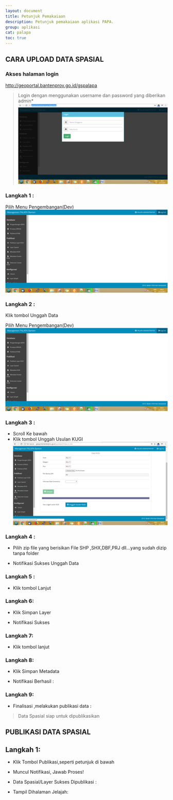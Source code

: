 ```yaml
---
layout: document
title: Petunjuk Pemakaiaan
description: Petunjuk pemakaiaan aplikasi PAPA.
group: aplikasi
cat: palapa
toc: true
---
```


## CARA UPLOAD DATA SPASIAL
### Akses halaman login
http://geoportal.bantenprov.go.id/gspalapa
> Login dengan menggunakan username dan password yang diberikan admin*
[![Akses halaman login](/document/aplikasi/palapa/images/petunjuk-pemakaian/petunjuk-pemakaian-halaman-login.png)](/document/aplikasi/palapa/images/petunjuk-pemakaian/petunjuk-pemakaian-halaman-login.png)

### Langkah 1 :
Pilih Menu Pengembangan(Dev)
[![Akses halaman login](/document/aplikasi/palapa/images/petunjuk-pemakaian/pertunjuk-pemakaian-pilih-menu-pengembangan.png)](/document/aplikasi/palapa/images/petunjuk-pemakaian/pertunjuk-pemakaian-pilih-menu-pengembangan.png)

### Langkah 2 :
Klik tombol Unggah Data

Pilih Menu Pengembangan(Dev)
[![Menu kemudian](/document/aplikasi/palapa/images/petunjuk-pemakaian/pertunjuk-pemakaian-pilih-menu-pengembangan.png)](/document/aplikasi/palapa/images/petunjuk-pemakaian/pertunjuk-pemakaian-pilih-menu-pengembangan.png)

### Langkah 3 :
- Scroll Ke bawah
- Klik tombol Unggah Usulan KUGI
[![usulan unggah kugi](/document/aplikasi/palapa/images/petunjuk-pemakaian/petunjuk-pemakaian-klik-tombol-unggah-usulan-kugi.png)](/document/aplikasi/palapa/images/petunjuk-pemakaian/petunjuk-pemakaian-klik-tombol-unggah-usulan-kugi.png)

### Langkah 4 :
- Pilih zip file yang berisikan File SHP ,SHX,DBF,PRJ dll...yang sudah dizip tanpa folder


- Notifikasi Sukses Unggah Data

### Langkah 5 :
- Klik tombol Lanjut


### Langkah 6:
- Klik Simpan Layer

- Notifikasi Sukses

### Langkah 7:
- Klik tombol lanjut


### Langkah 8:
- Klik Simpan Metadata

- Notifikasi Berhasil :

### Langkah 9:
- Finalisasi ,melakukan publikasi data :
> Data Spasial siap untuk dipublikasikan

## PUBLIKASI DATA SPASIAL

## Langkah 1:
- Klik Tombol Publikasi,seperti petunjuk di bawah

- Muncul Notifikasi, Jawab Proses!

- Data Spasial/Layer Sukses Dipublikasi :

- Tampil Dihalaman Jelajah:

